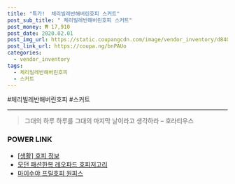 ```yaml
--- 
title: "특가!  체리빌레반해버린호피 스커트" 
post_sub_title: " 체리빌레반해버린호피 스커트" 
post_money: ₩ 17,910 
post_date: 2020.02.01 
post_img_url: https://static.coupangcdn.com/image/vendor_inventory/d840/866658dd90d465b0c79e5b3f6603fd476593573324cec58d940754a57b41.jpg 
post_link_url: https://coupa.ng/bnPAUo 
categories: 
  - vendor_inventory 
tags: 
  - 체리빌레반해버린호피 
  - 스커트 
--- 
```

  #체리빌레반해버린호피 #스커트 
<hr> 

> 그대의 하루 하루를 그대의 마지막 날이라고 생각하라 – 호라티우스 


### POWER LINK

* <a href="https://blog.naver.com/santokki14/221773581328" target="_blank"> [생활] 호피 정보 </a>
* <a href="https://blog.naver.com/fasyy4321/221784666901" target="_blank">모던 패션한복 레오파드 호피저고리</a>
* <a href="https://blog.naver.com/santokki14/221784190321" target="_blank">마이수야 프릴호피 원피스</a>
